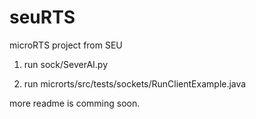 # seuRTS
microRTS project from SEU


  1. run sock/SeverAI.py 
 
  2. run microrts/src/tests/sockets/RunClientExample.java
  
  more readme is comming soon.
